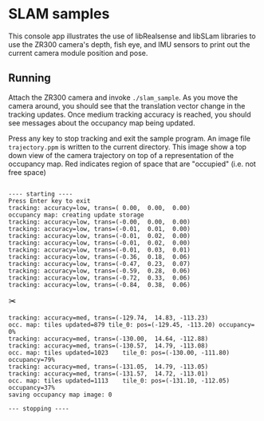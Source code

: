 # SLAM samples

This console app illustrates the use of libRealsense and libSLam libraries to use the ZR300 camera's depth, fish eye, and IMU sensors to print out the current camera module position and pose.


## Running

Attach the ZR300 camera and invoke `./slam_sample`. As you move the camera around, you should see that the translation vector change in the tracking updates. Once medium tracking accuracy is reached, you should see messages about the occupancy map being updated.

Press any key to stop tracking and exit the sample program. An image file `trajectory.ppm` is written to the current directory. This image show a top down view of the camera trajectory on top of a representation of the occupancy map. Red indicates region of space that are "occupied" (i.e. not free space)

```

---- starting ----
Press Enter key to exit
tracking: accuracy=low,	trans=( 0.00,  0.00,  0.00)
occupancy map: creating update storage
tracking: accuracy=low,	trans=(-0.00,  0.00,  0.00)
tracking: accuracy=low,	trans=(-0.01,  0.01,  0.00)
tracking: accuracy=low,	trans=(-0.01,  0.02,  0.00)
tracking: accuracy=low,	trans=(-0.01,  0.02,  0.00)
tracking: accuracy=low,	trans=(-0.01,  0.03,  0.01)
tracking: accuracy=low,	trans=(-0.36,  0.18,  0.06)
tracking: accuracy=low,	trans=(-0.47,  0.23,  0.07)
tracking: accuracy=low,	trans=(-0.59,  0.28,  0.06)
tracking: accuracy=low,	trans=(-0.72,  0.33,  0.06)
tracking: accuracy=low,	trans=(-0.84,  0.38,  0.06)
```
:scissors: 
```
tracking: accuracy=med,	trans=(-129.74,  14.83, -113.23)
occ. map: tiles updated=879	tile_0: pos=(-129.45, -113.20) occupancy= 0%
tracking: accuracy=med,	trans=(-130.00,  14.64, -112.88)
tracking: accuracy=med,	trans=(-130.57,  14.79, -113.08)
occ. map: tiles updated=1023	tile_0: pos=(-130.00, -111.80) occupancy=79%
tracking: accuracy=med,	trans=(-131.05,  14.79, -113.05)
tracking: accuracy=med,	trans=(-131.57,  14.72, -113.01)
occ. map: tiles updated=1113	tile_0: pos=(-131.10, -112.05) occupancy=37%
saving occupancy map image: 0

--- stopping ----
```


